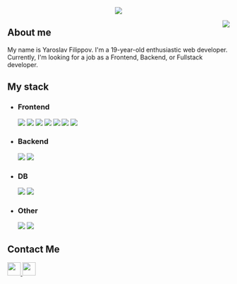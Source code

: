 <p align="center">
  <img src="https://capsule-render.vercel.app/api?type=waving&color=0:7D83FF,100:36F1CD&height=220&section=header&text=Yaroslav%20Filippov&fontSize=70&fontColor=fff"/>
</p>
<img align="right" src="https://github.com/yaroslav-asu/yaroslav-asu/assets/72649893/d406e01b-d957-496c-9388-eb5df264fc45"/>
<h2>About me</h2>
<p>My name is Yaroslav Filippov. I'm a 19-year-old enthusiastic web developer. Currently, I'm looking for a job as a Frontend, Backend, or Fullstack developer.</p>
<h2>My stack</h2>
<ul>
    <li>
        <h3>Frontend</h3>
        <div>
            <img src="https://img.shields.io/badge/html5-%23E34F26.svg?style=for-the-badge&logo=html5&logoColor=%23e34f26&color=0d1117" />
            <img src="https://img.shields.io/badge/css3-%231572B6.svg?style=for-the-badge&logo=css3&logoColor=%231572b6&color=0d1117" />
            <img src="https://img.shields.io/badge/javascript-%23323330.svg?style=for-the-badge&logo=javascript&logoColor=%23F7DF1E&color=0d1117" />
            <img src="https://img.shields.io/badge/typescript-%23007ACC.svg?style=for-the-badge&logo=typescript&logoColor=%23007acc&color=0d1117" />
            <img src="https://img.shields.io/badge/vuejs-%2335495e.svg?style=for-the-badge&logo=vuedotjs&logoColor=%234FC08D&color=0d1117" />
            <img src="https://img.shields.io/badge/Quasar-16B7FB?style=for-the-badge&logo=quasar&logoColor=%2300b4ff&color=0d1117" />
            <img src="https://img.shields.io/badge/react-%2320232a.svg?style=for-the-badge&logo=react&logoColor=%2361DAFB&color=0d1117" />
        </div>
    </li>
    <li>
        <h3>Backend</h3>
        <div>
            <img src="https://img.shields.io/badge/python-3670A0?style=for-the-badge&logo=python&logoColor=ffdd54&color=0d1117" />
            <img src="https://img.shields.io/badge/go-%2300ADD8.svg?style=for-the-badge&logo=go&logoColor=%2300acd7&color=0d1117" />
        </div>
    </li>
    <li>
        <h3>DB</h3>
        <div>
            <img src="https://img.shields.io/badge/postgres-%23316192.svg?style=for-the-badge&logo=postgresql&logoColor=%23316192&color=0d1117" />
            <img src="https://img.shields.io/badge/mysql-%2300f.svg?style=for-the-badge&logo=mysql&logoColor=%23136494&color=0d1117" />
        </div>
    </li>
    <li>
        <h3>Other</h3>
        <div>
            <img src="https://img.shields.io/badge/Linux-FCC624?style=for-the-badge&logo=linux&logoColor=white&color=0d1117" />
            <img src="https://img.shields.io/badge/git-%23F05033.svg?style=for-the-badge&logo=git&logoColor=%23f05033&color=0d1117" />
        </div>
    </li>
</ul>
<div>
  <h2>Contact Me</h2>
<a href="https://t.me/yaroslav_asu">
  <img height="30" src="https://github.com/yaroslav-asu/yaroslav-asu/assets/72649893/5e698a87-b935-406c-88c4-d8b07a92c223"/>
</a>
<a href="https://www.linkedin.com/in/filippov-yaroslav/">
  <img height="30" src="https://github.com/yaroslav-asu/yaroslav-asu/assets/72649893/9162c29f-0fa2-44cf-8f92-ec9ed0aacd6c"/>
</a>

</div>
